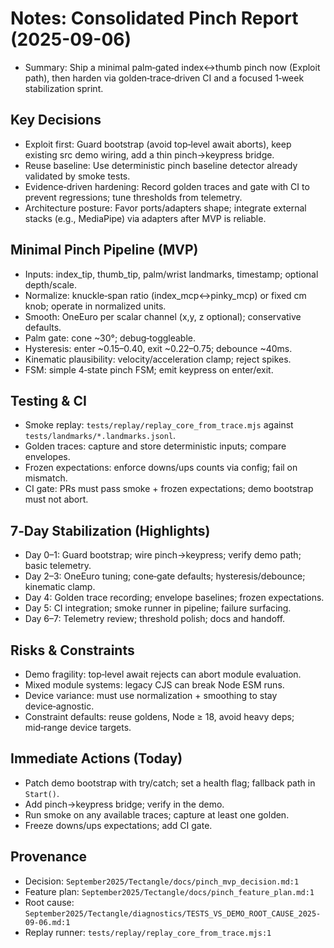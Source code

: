 # Notes: Consolidated Pinch Report (2025-09-06)

- Summary: Ship a minimal palm‑gated index↔thumb pinch now (Exploit path), then harden via golden‑trace‑driven CI and a focused 1‑week stabilization sprint.

## Key Decisions
- Exploit first: Guard bootstrap (avoid top‑level await aborts), keep existing src demo wiring, add a thin pinch→keypress bridge.
- Reuse baseline: Use deterministic pinch baseline detector already validated by smoke tests.
- Evidence‑driven hardening: Record golden traces and gate with CI to prevent regressions; tune thresholds from telemetry.
- Architecture posture: Favor ports/adapters shape; integrate external stacks (e.g., MediaPipe) via adapters after MVP is reliable.

## Minimal Pinch Pipeline (MVP)
- Inputs: index_tip, thumb_tip, palm/wrist landmarks, timestamp; optional depth/scale.
- Normalize: knuckle‑span ratio (index_mcp↔pinky_mcp) or fixed cm knob; operate in normalized units.
- Smooth: OneEuro per scalar channel (x,y, z optional); conservative defaults.
- Palm gate: cone ~30°; debug‑toggleable.
- Hysteresis: enter ~0.15–0.40, exit ~0.22–0.75; debounce ~40ms.
- Kinematic plausibility: velocity/acceleration clamp; reject spikes.
- FSM: simple 4‑state pinch FSM; emit keypress on enter/exit.

## Testing & CI
- Smoke replay: `tests/replay/replay_core_from_trace.mjs` against `tests/landmarks/*.landmarks.jsonl`.
- Golden traces: capture and store deterministic inputs; compare envelopes.
- Frozen expectations: enforce downs/ups counts via config; fail on mismatch.
- CI gate: PRs must pass smoke + frozen expectations; demo bootstrap must not abort.

## 7‑Day Stabilization (Highlights)
- Day 0–1: Guard bootstrap; wire pinch→keypress; verify demo path; basic telemetry.
- Day 2–3: OneEuro tuning; cone‑gate defaults; hysteresis/debounce; kinematic clamp.
- Day 4: Golden trace recording; envelope baselines; frozen expectations.
- Day 5: CI integration; smoke runner in pipeline; failure surfacing.
- Day 6–7: Telemetry review; threshold polish; docs and handoff.

## Risks & Constraints
- Demo fragility: top‑level await rejects can abort module evaluation.
- Mixed module systems: legacy CJS can break Node ESM runs.
- Device variance: must use normalization + smoothing to stay device‑agnostic.
- Constraint defaults: reuse goldens, Node ≥ 18, avoid heavy deps; mid‑range device targets.

## Immediate Actions (Today)
- Patch demo bootstrap with try/catch; set a health flag; fallback path in `Start()`.
- Add pinch→keypress bridge; verify in the demo.
- Run smoke on any available traces; capture at least one golden.
- Freeze downs/ups expectations; add CI gate.

## Provenance
- Decision: `September2025/Tectangle/docs/pinch_mvp_decision.md:1`
- Feature plan: `September2025/Tectangle/docs/pinch_feature_plan.md:1`
- Root cause: `September2025/Tectangle/diagnostics/TESTS_VS_DEMO_ROOT_CAUSE_2025-09-06.md:1`
- Replay runner: `tests/replay/replay_core_from_trace.mjs:1`

